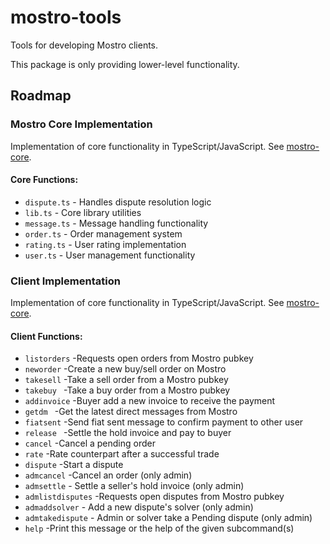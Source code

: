 # mostro-tools

Tools for developing Mostro clients.

This package is only providing lower-level functionality. 


## Roadmap 

### Mostro Core Implementation

Implementation of core functionality in TypeScript/JavaScript. See [mostro-core](https://github.com/MostroP2P/mostro-core).

#### Core Functions:

- `dispute.ts` - Handles dispute resolution logic
- `lib.ts` - Core library utilities
- `message.ts` - Message handling functionality
- `order.ts` - Order management system
- `rating.ts` - User rating implementation
- `user.ts` - User management functionality


### Client Implementation

Implementation of core functionality in TypeScript/JavaScript. See [mostro-core](https://github.com/MostroP2P/mostro-cli).

#### Client Functions:

- `listorders` -Requests open orders from Mostro pubkey
- `neworder` -Create a new buy/sell order on Mostro
- `takesell` -Take a sell order from a Mostro pubkey
- `takebuy ` -Take a buy order from a Mostro pubkey
- `addinvoice` -Buyer add a new invoice to receive the payment
- `getdm ` -Get the latest direct messages from Mostro
- `fiatsent` -Send fiat sent message to confirm payment to other user
- `release ` -Settle the hold invoice and pay to buyer
- `cancel` -Cancel a pending order
- `rate` -Rate counterpart after a successful trade
- `dispute` -Start a dispute
- `admcancel` -Cancel an order (only admin)
- `admsettle` - Settle a seller's hold invoice (only admin)
- `admlistdisputes` -Requests open disputes from Mostro pubkey
- `admaddsolver` - Add a new dispute's solver (only admin)
- `admtakedispute` - Admin or solver take a Pending dispute (only admin)
- `help` -Print this message or the help of the given subcommand(s)
